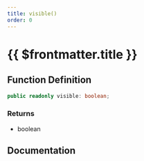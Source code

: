 ```yaml
---
title: visible()
order: 0
---
```


# {{ $frontmatter.title }}

<!--@include: ./visible_partial_header.md-->

## Function Definition

```ts
public readonly visible: boolean;
```

### Returns

* boolean

## Documentation

<!--@include: ./visible_partial_footer.md-->
